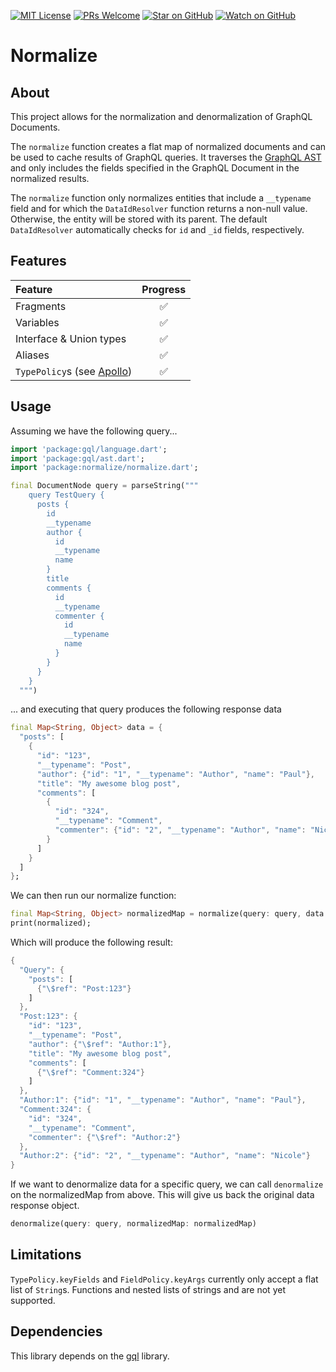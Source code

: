 [![MIT License][license-badge]][license-link]
[![PRs Welcome][prs-badge]][prs-link]
[![Star on GitHub][github-star-badge]][github-star-link]
[![Watch on GitHub][github-watch-badge]][github-watch-link]

# Normalize

## About

This project allows for the normalization and denormalization of GraphQL Documents.

The `normalize` function creates a flat map of normalized documents and can be used to cache results of GraphQL queries. It traverses the [GraphQL AST](https://github.com/gql-dart/gql/blob/master/gql/README.md) and only includes the fields specified in the GraphQL Document in the normalized results.

The `normalize` function only normalizes entities that include a `__typename` field and for which the `DataIdResolver` function returns a non-null value. Otherwise, the entity will be stored with its parent. The default `DataIdResolver` automatically checks for `id` and `_id` fields, respectively.

## Features

| Feature                                                                                                                           | Progress |
| :-------------------------------------------------------------------------------------------------------------------------------- | :------: |
| Fragments                                                                                                                         |    ✅    |
| Variables                                                                                                                         |    ✅    |
| Interface & Union types                                                                                                           |    ✅    |
| Aliases                                                                                                                           |    ✅    |
| `TypePolicy`s (see [Apollo](https://www.apollographql.com/docs/react/v3.0-beta/caching/cache-configuration/#the-typepolicy-type)) |    ✅    |

## Usage

Assuming we have the following query...

```dart
import 'package:gql/language.dart';
import 'package:gql/ast.dart';
import 'package:normalize/normalize.dart';

final DocumentNode query = parseString("""
    query TestQuery {
      posts {
        id
        __typename
        author {
          id
          __typename
          name
        }
        title
        comments {
          id
          __typename
          commenter {
            id
            __typename
            name
          }
        }
      }
    }
  """)
```

... and executing that query produces the following response data

```dart
final Map<String, Object> data = {
  "posts": [
    {
      "id": "123",
      "__typename": "Post",
      "author": {"id": "1", "__typename": "Author", "name": "Paul"},
      "title": "My awesome blog post",
      "comments": [
        {
          "id": "324",
          "__typename": "Comment",
          "commenter": {"id": "2", "__typename": "Author", "name": "Nicole"}
        }
      ]
    }
  ]
};
```

We can then run our normalize function:

```dart
final Map<String, Object> normalizedMap = normalize(query: query, data: data);
print(normalized);
```

Which will produce the following result:

```dart
{
  "Query": {
    "posts": [
      {"\$ref": "Post:123"}
    ]
  },
  "Post:123": {
    "id": "123",
    "__typename": "Post",
    "author": {"\$ref": "Author:1"},
    "title": "My awesome blog post",
    "comments": [
      {"\$ref": "Comment:324"}
    ]
  },
  "Author:1": {"id": "1", "__typename": "Author", "name": "Paul"},
  "Comment:324": {
    "id": "324",
    "__typename": "Comment",
    "commenter": {"\$ref": "Author:2"}
  },
  "Author:2": {"id": "2", "__typename": "Author", "name": "Nicole"}
}
```

If we want to denormalize data for a specific query, we can call `denormalize` on the normalizedMap from above. This will give us back the original data response object.

```dart
denormalize(query: query, normalizedMap: normalizedMap)
```

## Limitations

`TypePolicy.keyFields` and `FieldPolicy.keyArgs` currently only accept a flat list of `String`s. Functions and nested lists of strings and are not yet supported.

## Dependencies

This library depends on the [gql](https://github.com/gql-dart/gql) library.

[license-badge]: https://img.shields.io/github/license/smkhalsa/normalize.svg?style=flat-square
[license-link]: https://github.com/smkhalsa/normalize/blob/master/LICENSE
[prs-badge]: https://img.shields.io/badge/PRs-welcome-brightgreen.svg?style=flat-square
[prs-link]: http://makeapullrequest.com
[github-watch-badge]: https://img.shields.io/github/watchers/smkhalsa/normalize.svg?style=flat-square&logo=github&logoColor=ffffff
[github-watch-link]: https://github.com/smkhalsa/normalize/watchers
[github-star-badge]: https://img.shields.io/github/stars/smkhalsa/normalize.svg?style=flat-square&logo=github&logoColor=ffffff
[github-star-link]: https://github.com/smkhalsa/normalize/stargazers
